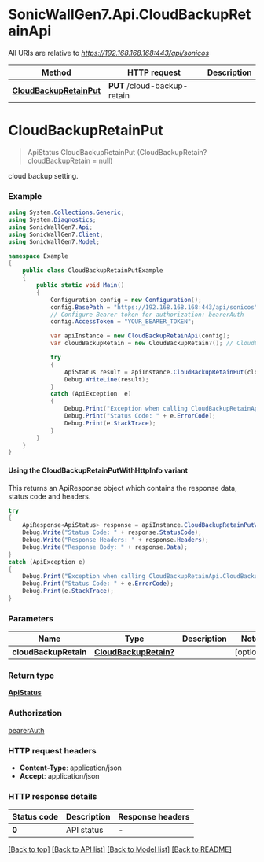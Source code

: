 # SonicWallGen7.Api.CloudBackupRetainApi

All URIs are relative to *https://192.168.168.168:443/api/sonicos*

| Method | HTTP request | Description |
|--------|--------------|-------------|
| [**CloudBackupRetainPut**](CloudBackupRetainApi.md#cloudbackupretainput) | **PUT** /cloud-backup-retain |  |

<a id="cloudbackupretainput"></a>
# **CloudBackupRetainPut**
> ApiStatus CloudBackupRetainPut (CloudBackupRetain? cloudBackupRetain = null)



cloud backup setting.

### Example
```csharp
using System.Collections.Generic;
using System.Diagnostics;
using SonicWallGen7.Api;
using SonicWallGen7.Client;
using SonicWallGen7.Model;

namespace Example
{
    public class CloudBackupRetainPutExample
    {
        public static void Main()
        {
            Configuration config = new Configuration();
            config.BasePath = "https://192.168.168.168:443/api/sonicos";
            // Configure Bearer token for authorization: bearerAuth
            config.AccessToken = "YOUR_BEARER_TOKEN";

            var apiInstance = new CloudBackupRetainApi(config);
            var cloudBackupRetain = new CloudBackupRetain?(); // CloudBackupRetain? |  (optional) 

            try
            {
                ApiStatus result = apiInstance.CloudBackupRetainPut(cloudBackupRetain);
                Debug.WriteLine(result);
            }
            catch (ApiException  e)
            {
                Debug.Print("Exception when calling CloudBackupRetainApi.CloudBackupRetainPut: " + e.Message);
                Debug.Print("Status Code: " + e.ErrorCode);
                Debug.Print(e.StackTrace);
            }
        }
    }
}
```

#### Using the CloudBackupRetainPutWithHttpInfo variant
This returns an ApiResponse object which contains the response data, status code and headers.

```csharp
try
{
    ApiResponse<ApiStatus> response = apiInstance.CloudBackupRetainPutWithHttpInfo(cloudBackupRetain);
    Debug.Write("Status Code: " + response.StatusCode);
    Debug.Write("Response Headers: " + response.Headers);
    Debug.Write("Response Body: " + response.Data);
}
catch (ApiException e)
{
    Debug.Print("Exception when calling CloudBackupRetainApi.CloudBackupRetainPutWithHttpInfo: " + e.Message);
    Debug.Print("Status Code: " + e.ErrorCode);
    Debug.Print(e.StackTrace);
}
```

### Parameters

| Name | Type | Description | Notes |
|------|------|-------------|-------|
| **cloudBackupRetain** | [**CloudBackupRetain?**](CloudBackupRetain?.md) |  | [optional]  |

### Return type

[**ApiStatus**](ApiStatus.md)

### Authorization

[bearerAuth](../README.md#bearerAuth)

### HTTP request headers

 - **Content-Type**: application/json
 - **Accept**: application/json


### HTTP response details
| Status code | Description | Response headers |
|-------------|-------------|------------------|
| **0** | API status |  -  |

[[Back to top]](#) [[Back to API list]](../README.md#documentation-for-api-endpoints) [[Back to Model list]](../README.md#documentation-for-models) [[Back to README]](../README.md)

